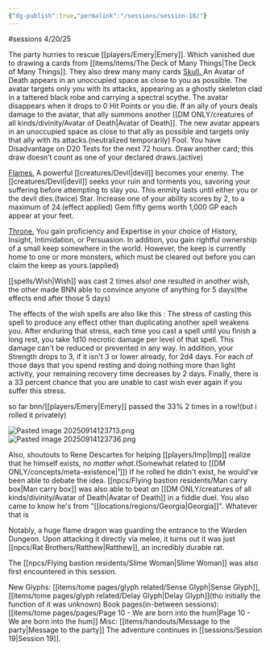 ```yaml
---
{"dg-publish":true,"permalink":"/sessions/session-18/"}
---
```


#sessions 
4/20/25

The party hurries to rescue [[players/Emery\|Emery]]. Which vanished due to drawing a cards from [[items/items/The Deck of Many Things\|The Deck of Many Things]].
They also drew many many cards 
<u>Skull. </u>
An Avatar of Death appears in an unoccupied space as close to you as possible. The avatar targets only you with its attacks, appearing as a ghostly skeleton clad in a tattered black robe and carrying a spectral scythe. The avatar disappears when it drops to 0 Hit Points or you die. If an ally of yours deals damage to the avatar, that ally summons another [[DM ONLY/creatures of all kinds/divinity/Avatar of Death\|Avatar of Death]]. The new avatar appears in an unoccupied space as close to that ally as possible and targets only that ally with its attacks.(neutralized temporarily) Fool. You have Disadvantage on D20 Tests for the next 72 hours. Draw another card; this draw doesn’t count as one of your declared draws.(active)

<u>Flames.</u>
A powerful [[creatures/Devil\|devil]] becomes your enemy. The [[creatures/Devil\|devil]] seeks your ruin and torments you, savoring your suffering before attempting to slay you. This enmity lasts until either you or the devil dies.(twice) Star. Increase one of your ability scores by 2, to a maximum of 24.(effect applied) Gem.fifty gems worth 1,000 GP each appear at your feet. 

<u>Throne.</u> 
You gain proficiency and Expertise in your choice of History, Insight, Intimidation, or Persuasion. In addition, you gain rightful ownership of a small keep somewhere in the world. However, the keep is currently home to one or more monsters, which must be cleared out before you can claim the keep as yours.(applied)

[[spells/Wish\|Wish]] was cast 2 times also! one resulted in another wish, the other made BNN able to convince anyone of anything for 5 days(the effects end after those 5 days)
    
The effects of the wish spells are also like this : The stress of casting this spell to produce any effect other than duplicating another spell weakens you. After enduring that stress, each time you cast a spell until you finish a long rest, you take 1d10 necrotic damage per level of that spell. This damage can't be reduced or prevented in any way. In addition, your Strength drops to 3, if it isn't 3 or lower already, for 2d4 days. For each of those days that you spend resting and doing nothing more than light activity, your remaining recovery time decreases by 2 days. Finally, there is a 33 percent chance that you are unable to cast wish ever again if you suffer this stress.
    
so far bnn/[[players/Emery\|Emery]] passed the 33% 2 times in a row!(but i rolled it privately)

![Pasted image 20250914123713.png](/img/user/sessions/image%20files/Pasted%20image%2020250914123713.png)
![Pasted image 20250914123736.png](/img/user/sessions/image%20files/Pasted%20image%2020250914123736.png)

Also, shoutouts to Rene Descartes for helping [[players/Imp\|Imp]] realize that he himself exists, _no matter what_.(Somewhat related to [[DM ONLY/concepts/meta-existence\|¹]])
If he rolled he didn't exist, he would've been able to debate the idea.
[[npcs/Flying bastion residents/Man carry box\|Man carry box]] was also able to beat _an_ [[DM ONLY/creatures of all kinds/divinity/Avatar of Death\|Avatar of Death]] in a fiddle duel.
You also came to know he's from "[[locations/regions/Georgia\|Georgia]]". Whatever that is

Notably, a huge flame dragon was guarding the entrance to the Warden Dungeon. Upon attacking it directly via melee, it turns out it was just [[npcs/Rat Brothers/Ratthew\|Ratthew]], an incredibly durable rat.

The [[npcs/Flying bastion residents/Slime Woman\|Slime Woman]] was also first encountered in this session.

New Glyphs: [[items/tome pages/glyph related/Sense Glyph\|Sense Glyph]], [[items/tome pages/glyph related/Delay Glyph\|Delay Glyph]](tho initially the function of it was unknown)
Book pages(in-between sessions): [[items/tome pages/pages/Page 10 - We are born into the hum\|Page 10 - We are born into the hum]]
Misc: [[items/handouts/Message to the party\|Message to the party]]
The adventure continues in [[sessions/Session 19\|Session 19]].